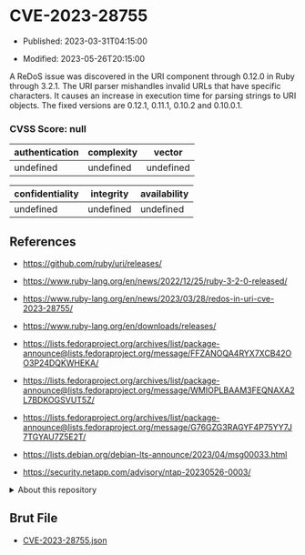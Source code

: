 # CVE-2023-28755

- Published: 2023-03-31T04:15:00

- Modified: 2023-05-26T20:15:00

A ReDoS issue was discovered in the URI component through 0.12.0 in Ruby through 3.2.1. The URI parser mishandles invalid URLs that have specific characters. It causes an increase in execution time for parsing strings to URI objects. The fixed versions are 0.12.1, 0.11.1, 0.10.2 and 0.10.0.1.

### CVSS Score: **null**

| authentication | complexity | vector |
| --- | --- | --- |
| undefined | undefined | undefined |

| confidentiality | integrity | availability |
| --- | --- | --- |
| undefined | undefined | undefined |

## References

* https://github.com/ruby/uri/releases/

* https://www.ruby-lang.org/en/news/2022/12/25/ruby-3-2-0-released/

* https://www.ruby-lang.org/en/news/2023/03/28/redos-in-uri-cve-2023-28755/

* https://www.ruby-lang.org/en/downloads/releases/

* https://lists.fedoraproject.org/archives/list/package-announce@lists.fedoraproject.org/message/FFZANOQA4RYX7XCB42OO3P24DQKWHEKA/

* https://lists.fedoraproject.org/archives/list/package-announce@lists.fedoraproject.org/message/WMIOPLBAAM3FEQNAXA2L7BDKOGSVUT5Z/

* https://lists.fedoraproject.org/archives/list/package-announce@lists.fedoraproject.org/message/G76GZG3RAGYF4P75YY7J7TGYAU7Z5E2T/

* https://lists.debian.org/debian-lts-announce/2023/04/msg00033.html

* https://security.netapp.com/advisory/ntap-20230526-0003/

<details>
<summary>About this repository</summary> 

  This repository is part of the project [Live Hack CVE](https://github.com/Live-Hack-CVE). Main website can be found [www.live-hack.org](https://www.live-hack.org) 
  
  Made by [Sn0wAlice](https://github.com/Sn0wAlice) for the people that care about security and need to have a feed of the latest CVEs. Hope you enjoy it, don't forget to star the repo and follow me on [Twitter](https://twitter.com/Sn0wAlice) and [Github](https://github.com/Sn0wAlice). And that is my [personnal website](https://www.alice-snow.me/)

  - [Home Page](https://github.com/Live-Hack-CVE)
  - [Framework](https://github.com/Live-Hack-CVE/cve-framework)
  - [CVE database](https://github.com/Live-Hack-CVE/full_database)
  - [Changelog](https://github.com/Live-Hack-CVE/Changelog)
</details>

## Brut File

* [CVE-2023-28755.json](https://raw.githubusercontent.com/Live-Hack-CVE/full_database/main/cves/2023/CVE-2023-28755.json)

